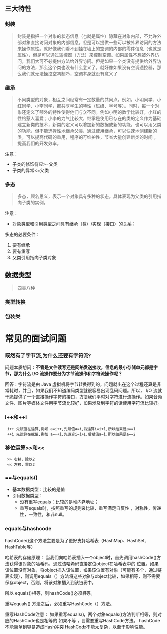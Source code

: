 ## 三大特性
### 封装

>   封装是指把一个对象的状态信息（也就是属性）隐藏在对象内部，不允许外部对象直接访问对象的内部信息。但是可以提供一些可以被外界访问的方法来操作属性。就好像我们看不到挂在墙上的空调的内部的零件信息（也就是属性），但是可以通过遥控器（方法）来控制空调。如果属性不想被外界访问，我们大可不必提供方法给外界访问。但是如果一个类没有提供给外界访问的方法，那么这个类也没有什么意义了。就好像如果没有空调遥控器，那么我们就无法操控空凋制冷，空调本身就没有意义了

### 继承

>   不同类型的对象，相互之间经常有一定数量的共同点。例如，小明同学、小红同学、小李同学，都共享学生的特性（班级、学号等）。同时，每一个对象还定义了额外的特性使得他们与众不同。例如小明的数学比较好，小红的性格惹人喜爱；小李的力气比较大。继承是使用已存在的类的定义作为基础建立新类的技术，新类的定义可以增加新的数据或新的功能，也可以用父类的功能，但不能选择性地继承父类。通过使用继承，可以快速地创建新的类，可以提高代码的重用，程序的可维护性，节省大量创建新类的时间 ，提高我们的开发效率。

注意：

*   子类的修饰符应>=父类
*   子类的异常<=父类

### 多态

>   多态，顾名思义，表示一个对象具有多种的状态。具体表现为父类的引用指向子类的实例。

注意：

*   对象类型和引用类型之间具有继承（类）/实现（接口）的关系；

多态的必要条件：
1. 要有继承
2. 要有重写
3. 父类引用指向子类对象

## 数据类型
> 四类八种

### 类型转换

### 包装类


# 常见的面试问题

### 既然有了字节流,为什么还要有字符流?

问题本质想问：**不管是文件读写还是网络发送接收，信息的最小存储单元都是字节，那为什么 I/O 流操作要分为字节流操作和字符流操作呢？**

回答：字符流是由 Java 虚拟机将字节转换得到的，问题就出在这个过程还算是非常耗时，并且，如果我们不知道编码类型就很容易出现乱码问题。所以， I/O 流就干脆提供了一个直接操作字符的接口，方便我们平时对字符进行流操作。如果音频文件、图片等媒体文件用字节流比较好，如果涉及到字符的话使用字符流比较好。

### i++和++i
	 i++ 先赋值在运算,例如 a=i++,先赋值a=i,后运算i=i+1,所以结果是a==1
	 ++i 先运算在赋值,例如 a=++i,先运算i=i+1,后赋值a=i,所以结果是a==2
### 移位运算>>和<<
     >> 右移，除以2
     << 左移，乘以2

### ==与equals()
* 基本数据类型：比较的是值
* 引用数据类型：
  * 没有重写equals：比较的是堆内存地址；
  * 重写equals时，按照重写的规则来比较，重写满足自反性 ，对称性，传递性，一致性，和非null。
### equals与hashcode

hashCode()这个方法主要是为了更好支持哈希表（HashMap、HashSet、HashTable等）

哈希表的存储原理：
当我们向哈希表插入一个object时，首先调用hashCode()方法获得该对象的哈希码，通过该哈希码直接定位object在哈希表中的 位置。如果该位置没有对象，将object插入该位置，如果该位置有对象（可能有多个，通过链表实现），则调用equals（）方法将这些对象与object比较，如果相等，则不需要保存object，否则，将该对象插入到该链表中。

所以 equals()相等，则hashCode()必须相等。

重写equals() 方法之后，必须重写HashCode（）方法。

重写HashCode注意：
如果重写equals()，两个对象equals()方法判断相等，则对应的HashCode也是相等的 如果不等 ，则需要重写HashCode方法。
hashCode 不能简单到容易造成Hash冲突
HashCode不能太复杂，以至于影响性能。


